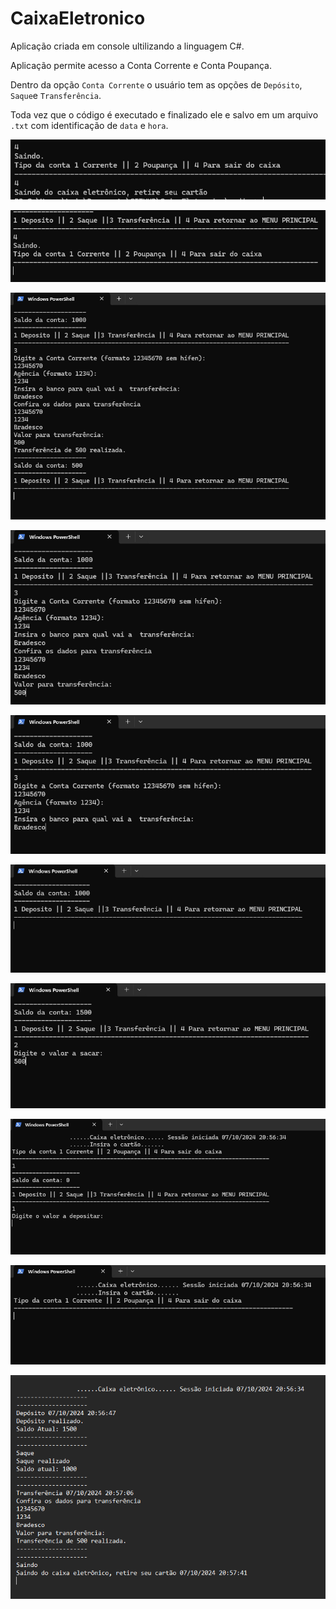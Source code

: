 # CaixaEletronico

Aplicação criada em console ultilizando a linguagem C#.

Aplicação permite acesso a Conta Corrente e Conta Poupança.

Dentro da opção ```Conta Corrente``` o usuário tem as opções de ```Depósito```, ```Saque```e ```Transferência```.

Toda vez que o código é executado e finalizado ele e salvo em um arquivo ```.txt``` com identificação de ```data``` e ```hora```.

![alt text](<Captura de tela 2024-10-07 205747.png>) 

![alt text](<Captura de tela 2024-10-07 205740.png>) 

![alt text](<Captura de tela 2024-10-07 205734.png>) 

![alt text](<Captura de tela 2024-10-07 205727.png>) 

![alt text](<Captura de tela 2024-10-07 205719.png>) 

![alt text](<Captura de tela 2024-10-07 205705.png>) 

![alt text](<Captura de tela 2024-10-07 205700.png>) 

![alt text](<Captura de tela 2024-10-07 205651.png>) 

![alt text](<Captura de tela 2024-10-07 205645.png>)

![alt text](<Captura de tela 2024-10-07 210135.png>)